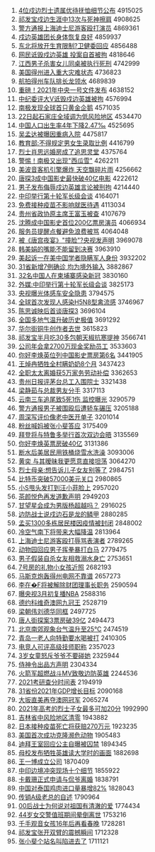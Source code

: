 1. [4位戍边烈士遗属优待抚恤细节公布](http://www.baidu.com/baidu?cl=3&tn=SE_baiduhomet8_jmjb7mjw&rsv_dl=fyb_top&fr=top1000&wd=4%CE%BB%CA%F9%B1%DF%C1%D2%CA%BF%D2%C5%CA%F4%D3%C5%B4%FD%B8%A7%D0%F4%CF%B8%BD%DA%B9%AB%B2%BC) 4915025
1. [祁发宝戍边生涯中13次与死神擦肩](http://www.baidu.com/baidu?cl=3&tn=SE_baiduhomet8_jmjb7mjw&rsv_dl=fyb_top&fr=top1000&wd=%C6%EE%B7%A2%B1%A6%CA%F9%B1%DF%C9%FA%D1%C4%D6%D013%B4%CE%D3%EB%CB%C0%C9%F1%B2%C1%BC%E7) 4908625
1. [警方通报上海迪士尼游客殴打演员](http://www.baidu.com/baidu?cl=3&tn=SE_baiduhomet8_jmjb7mjw&rsv_dl=fyb_top&fr=top1000&wd=%BE%AF%B7%BD%CD%A8%B1%A8%C9%CF%BA%A3%B5%CF%CA%BF%C4%E1%D3%CE%BF%CD%C5%B9%B4%F2%D1%DD%D4%B1) 4869361
1. [戍边英雄团长身体恢复良好](http://www.baidu.com/baidu?cl=3&tn=SE_baiduhomet8_jmjb7mjw&rsv_dl=fyb_top&fr=top1000&wd=%CA%F9%B1%DF%D3%A2%D0%DB%CD%C5%B3%A4%C9%ED%CC%E5%BB%D6%B8%B4%C1%BC%BA%C3) 4859937
1. [东北将放开生育限制?卫健委回应](http://www.baidu.com/baidu?cl=3&tn=SE_baiduhomet8_jmjb7mjw&rsv_dl=fyb_top&fr=top1000&wd=%B6%AB%B1%B1%BD%AB%B7%C5%BF%AA%C9%FA%D3%FD%CF%DE%D6%C6%3F%CE%C0%BD%A1%CE%AF%BB%D8%D3%A6) 4856488
1. [网民诋毁戍边英雄 投案自首被拘](http://www.baidu.com/baidu?cl=3&tn=SE_baiduhomet8_jmjb7mjw&rsv_dl=fyb_top&fr=top1000&wd=%CD%F8%C3%F1%DA%AE%BB%D9%CA%F9%B1%DF%D3%A2%D0%DB%20%CD%B6%B0%B8%D7%D4%CA%D7%B1%BB%BE%D0) 4818646
1. [江西男子杀害女儿同桌被执行死刑](http://www.baidu.com/baidu?cl=3&tn=SE_baiduhomet8_jmjb7mjw&rsv_dl=fyb_top&fr=top1000&wd=%BD%AD%CE%F7%C4%D0%D7%D3%C9%B1%BA%A6%C5%AE%B6%F9%CD%AC%D7%C0%B1%BB%D6%B4%D0%D0%CB%C0%D0%CC) 4742999
1. [美国得州进入重大灾难状态](http://www.baidu.com/baidu?cl=3&tn=SE_baiduhomet8_jmjb7mjw&rsv_dl=fyb_top&fr=top1000&wd=%C3%C0%B9%FA%B5%C3%D6%DD%BD%F8%C8%EB%D6%D8%B4%F3%D4%D6%C4%D1%D7%B4%CC%AC) 4736823
1. [航拍得州车队排长龙领水](http://www.baidu.com/baidu?cl=3&tn=SE_baiduhomet8_jmjb7mjw&rsv_dl=fyb_top&fr=top1000&wd=%BA%BD%C5%C4%B5%C3%D6%DD%B3%B5%B6%D3%C5%C5%B3%A4%C1%FA%C1%EC%CB%AE) 4689839
1. [重磅！2021年中央一号文件发布](http://www.baidu.com/baidu?cl=3&tn=SE_baiduhomet8_jmjb7mjw&rsv_dl=fyb_top&fr=top1000&wd=%D6%D8%B0%F5%A3%A12021%C4%EA%D6%D0%D1%EB%D2%BB%BA%C5%CE%C4%BC%FE%B7%A2%B2%BC) 4638152
1. [中纪委评大V诋毁戍边英雄被拘](http://www.baidu.com/baidu?cl=3&tn=SE_baiduhomet8_jmjb7mjw&rsv_dl=fyb_top&fr=top1000&wd=%D6%D0%BC%CD%CE%AF%C6%C0%B4%F3V%DA%AE%BB%D9%CA%F9%B1%DF%D3%A2%D0%DB%B1%BB%BE%D0) 4576994
1. [南极发现全球首只黄金企鹅](http://www.baidu.com/baidu?cl=3&tn=SE_baiduhomet8_jmjb7mjw&rsv_dl=fyb_top&fr=top1000&wd=%C4%CF%BC%AB%B7%A2%CF%D6%C8%AB%C7%F2%CA%D7%D6%BB%BB%C6%BD%F0%C6%F3%B6%EC) 4571035
1. [22日起石家庄全域调为低风险地区](http://www.baidu.com/baidu?cl=3&tn=SE_baiduhomet8_jmjb7mjw&rsv_dl=fyb_top&fr=top1000&wd=22%C8%D5%C6%F0%CA%AF%BC%D2%D7%AF%C8%AB%D3%F2%B5%F7%CE%AA%B5%CD%B7%E7%CF%D5%B5%D8%C7%F8) 4534470
1. [中国人口出生率4年下降2.47‰](http://www.baidu.com/baidu?cl=3&tn=SE_baiduhomet8_jmjb7mjw&rsv_dl=fyb_top&fr=top1000&wd=%D6%D0%B9%FA%C8%CB%BF%DA%B3%F6%C9%FA%C2%CA4%C4%EA%CF%C2%BD%B52.47%A1%EB) 4525695
1. [吴孟达被曝因重病入院](http://www.baidu.com/baidu?cl=3&tn=SE_baiduhomet8_jmjb7mjw&rsv_dl=fyb_top&fr=top1000&wd=%CE%E2%C3%CF%B4%EF%B1%BB%C6%D8%D2%F2%D6%D8%B2%A1%C8%EB%D4%BA) 4475817
1. [教育部:不得规定男女生录取比例](http://www.baidu.com/baidu?cl=3&tn=SE_baiduhomet8_jmjb7mjw&rsv_dl=fyb_top&fr=top1000&wd=%BD%CC%D3%FD%B2%BF%3A%B2%BB%B5%C3%B9%E6%B6%A8%C4%D0%C5%AE%C9%FA%C2%BC%C8%A1%B1%C8%C0%FD) 4416799
1. [烈士肖思远婚房成了追思灵堂](http://www.baidu.com/baidu?cl=3&tn=SE_baiduhomet8_jmjb7mjw&rsv_dl=fyb_top&fr=top1000&wd=%C1%D2%CA%BF%D0%A4%CB%BC%D4%B6%BB%E9%B7%BF%B3%C9%C1%CB%D7%B7%CB%BC%C1%E9%CC%C3) 4375764
1. [警惕！南极又出现"西瓜雪"](http://www.baidu.com/baidu?cl=3&tn=SE_baiduhomet8_jmjb7mjw&rsv_dl=fyb_top&fr=top1000&wd=%BE%AF%CC%E8%A3%A1%C4%CF%BC%AB%D3%D6%B3%F6%CF%D6%22%CE%F7%B9%CF%D1%A9%22) 4262211
1. [美波音客机引擎爆炸 天空飘碎片雨](http://www.baidu.com/baidu?cl=3&tn=SE_baiduhomet8_jmjb7mjw&rsv_dl=fyb_top&fr=top1000&wd=%C3%C0%B2%A8%D2%F4%BF%CD%BB%FA%D2%FD%C7%E6%B1%AC%D5%A8%20%CC%EC%BF%D5%C6%AE%CB%E9%C6%AC%D3%EA) 4256662
1. [唐探3成中国影史最快破40亿电影](http://www.baidu.com/baidu?cl=3&tn=SE_baiduhomet8_jmjb7mjw&rsv_dl=fyb_top&fr=top1000&wd=%CC%C6%CC%BD3%B3%C9%D6%D0%B9%FA%D3%B0%CA%B7%D7%EE%BF%EC%C6%C640%D2%DA%B5%E7%D3%B0) 4222612
1. [男子发布侮辱戍边英雄言论被刑拘](http://www.baidu.com/baidu?cl=3&tn=SE_baiduhomet8_jmjb7mjw&rsv_dl=fyb_top&fr=top1000&wd=%C4%D0%D7%D3%B7%A2%B2%BC%CE%EA%C8%E8%CA%F9%B1%DF%D3%A2%D0%DB%D1%D4%C2%DB%B1%BB%D0%CC%BE%D0) 4214440
1. [中印举行第十轮军长级会谈](http://www.baidu.com/baidu?cl=3&tn=SE_baiduhomet8_jmjb7mjw&rsv_dl=fyb_top&fr=top1000&wd=%D6%D0%D3%A1%BE%D9%D0%D0%B5%DA%CA%AE%C2%D6%BE%FC%B3%A4%BC%B6%BB%E1%CC%B8) 4164071
1. [免费接种疫苗不影响就医待遇](http://www.baidu.com/baidu?cl=3&tn=SE_baiduhomet8_jmjb7mjw&rsv_dl=fyb_top&fr=top1000&wd=%C3%E2%B7%D1%BD%D3%D6%D6%D2%DF%C3%E7%B2%BB%D3%B0%CF%EC%BE%CD%D2%BD%B4%FD%D3%F6) 4113034
1. [贵州省政协原主席王富玉被查](http://www.baidu.com/baidu?cl=3&tn=SE_baiduhomet8_jmjb7mjw&rsv_dl=fyb_top&fr=top1000&wd=%B9%F3%D6%DD%CA%A1%D5%FE%D0%AD%D4%AD%D6%F7%CF%AF%CD%F5%B8%BB%D3%F1%B1%BB%B2%E9) 4107679
1. [沈腾成中国影史首位200亿票房演员](http://www.baidu.com/baidu?cl=3&tn=SE_baiduhomet8_jmjb7mjw&rsv_dl=fyb_top&fr=top1000&wd=%C9%F2%CC%DA%B3%C9%D6%D0%B9%FA%D3%B0%CA%B7%CA%D7%CE%BB200%D2%DA%C6%B1%B7%BF%D1%DD%D4%B1) 4066934
1. [服务员提醒点餐避免浪费被骂](http://www.baidu.com/baidu?cl=3&tn=SE_baiduhomet8_jmjb7mjw&rsv_dl=fyb_top&fr=top1000&wd=%B7%FE%CE%F1%D4%B1%CC%E1%D0%D1%B5%E3%B2%CD%B1%DC%C3%E2%C0%CB%B7%D1%B1%BB%C2%EE) 4064048
1. [被《唐宫夜宴》"撞脸"?央视发声明](http://www.baidu.com/baidu?cl=3&tn=SE_baiduhomet8_jmjb7mjw&rsv_dl=fyb_top&fr=top1000&wd=%B1%BB%A1%B6%CC%C6%B9%AC%D2%B9%D1%E7%A1%B7%22%D7%B2%C1%B3%22%3F%D1%EB%CA%D3%B7%A2%C9%F9%C3%F7) 3969078
1. [韩美娟的嘴能不能留到决赛](http://www.baidu.com/baidu?cl=3&tn=SE_baiduhomet8_jmjb7mjw&rsv_dl=fyb_top&fr=top1000&wd=%BA%AB%C3%C0%BE%EA%B5%C4%D7%EC%C4%DC%B2%BB%C4%DC%C1%F4%B5%BD%BE%F6%C8%FC) 3963910
1. [美起诉一在美中国学者隐瞒军人身份](http://www.baidu.com/baidu?cl=3&tn=SE_baiduhomet8_jmjb7mjw&rsv_dl=fyb_top&fr=top1000&wd=%C3%C0%C6%F0%CB%DF%D2%BB%D4%DA%C3%C0%D6%D0%B9%FA%D1%A7%D5%DF%D2%FE%C2%F7%BE%FC%C8%CB%C9%ED%B7%DD) 3932202
1. [31省新增7例确诊 均为境外输入](http://www.baidu.com/baidu?cl=3&tn=SE_baiduhomet8_jmjb7mjw&rsv_dl=fyb_top&fr=top1000&wd=31%CA%A1%D0%C2%D4%F67%C0%FD%C8%B7%D5%EF%20%BE%F9%CE%AA%BE%B3%CD%E2%CA%E4%C8%EB) 3882867
1. [32名中国人在柬埔寨感染新冠](http://www.baidu.com/baidu?cl=3&tn=SE_baiduhomet8_jmjb7mjw&rsv_dl=fyb_top&fr=top1000&wd=32%C3%FB%D6%D0%B9%FA%C8%CB%D4%DA%BC%ED%C6%D2%D5%AF%B8%D0%C8%BE%D0%C2%B9%DA) 3830160
1. [外媒:中印举行第十轮军长级会谈](http://www.baidu.com/baidu?cl=3&tn=SE_baiduhomet8_jmjb7mjw&rsv_dl=fyb_top&fr=top1000&wd=%CD%E2%C3%BD%3A%D6%D0%D3%A1%BE%D9%D0%D0%B5%DA%CA%AE%C2%D6%BE%FC%B3%A4%BC%B6%BB%E1%CC%B8) 3825173
1. [央视曝光体感车安全隐患](http://www.baidu.com/baidu?cl=3&tn=SE_baiduhomet8_jmjb7mjw&rsv_dl=fyb_top&fr=top1000&wd=%D1%EB%CA%D3%C6%D8%B9%E2%CC%E5%B8%D0%B3%B5%B0%B2%C8%AB%D2%FE%BB%BC) 3794575
1. [全球首次发现人感染H5N8型禽流感](http://www.baidu.com/baidu?cl=3&tn=SE_baiduhomet8_jmjb7mjw&rsv_dl=fyb_top&fr=top1000&wd=%C8%AB%C7%F2%CA%D7%B4%CE%B7%A2%CF%D6%C8%CB%B8%D0%C8%BEH5N8%D0%CD%C7%DD%C1%F7%B8%D0) 3746967
1. [陈思诚映后首谈唐探3](http://www.baidu.com/baidu?cl=3&tn=SE_baiduhomet8_jmjb7mjw&rsv_dl=fyb_top&fr=top1000&wd=%B3%C2%CB%BC%B3%CF%D3%B3%BA%F3%CA%D7%CC%B8%CC%C6%CC%BD3) 3696104
1. [全国多地气温升破历史极值](http://www.baidu.com/baidu?cl=3&tn=SE_baiduhomet8_jmjb7mjw&rsv_dl=fyb_top&fr=top1000&wd=%C8%AB%B9%FA%B6%E0%B5%D8%C6%F8%CE%C2%C9%FD%C6%C6%C0%FA%CA%B7%BC%AB%D6%B5) 3691292
1. [华尔街铜牛创作者去世](http://www.baidu.com/baidu?cl=3&tn=SE_baiduhomet8_jmjb7mjw&rsv_dl=fyb_top&fr=top1000&wd=%BB%AA%B6%FB%BD%D6%CD%AD%C5%A3%B4%B4%D7%F7%D5%DF%C8%A5%CA%C0) 3615823
1. [祁发宝半月吃30多包朝天椒抗寒提神](http://www.baidu.com/baidu?cl=3&tn=SE_baiduhomet8_jmjb7mjw&rsv_dl=fyb_top&fr=top1000&wd=%C6%EE%B7%A2%B1%A6%B0%EB%D4%C2%B3%D430%B6%E0%B0%FC%B3%AF%CC%EC%BD%B7%BF%B9%BA%AE%CC%E1%C9%F1) 3566741
1. [公司年会拿2700万现金奖励员工](http://www.baidu.com/baidu?cl=3&tn=SE_baiduhomet8_jmjb7mjw&rsv_dl=fyb_top&fr=top1000&wd=%B9%AB%CB%BE%C4%EA%BB%E1%C4%C32700%CD%F2%CF%D6%BD%F0%BD%B1%C0%F8%D4%B1%B9%A4) 3533603
1. [你好李焕英位列中国影史票房第6名](http://www.baidu.com/baidu?cl=3&tn=SE_baiduhomet8_jmjb7mjw&rsv_dl=fyb_top&fr=top1000&wd=%C4%E3%BA%C3%C0%EE%BB%C0%D3%A2%CE%BB%C1%D0%D6%D0%B9%FA%D3%B0%CA%B7%C6%B1%B7%BF%B5%DA6%C3%FB) 3441905
1. [王焯冉牺牲全村瞒奶奶8个月](http://www.baidu.com/baidu?cl=3&tn=SE_baiduhomet8_jmjb7mjw&rsv_dl=fyb_top&fr=top1000&wd=%CD%F5%EC%CC%C8%BD%CE%FE%C9%FC%C8%AB%B4%E5%C2%F7%C4%CC%C4%CC8%B8%F6%D4%C2) 3437423
1. [全职太太离婚获5万家务劳动补偿](http://www.baidu.com/baidu?cl=3&tn=SE_baiduhomet8_jmjb7mjw&rsv_dl=fyb_top&fr=top1000&wd=%C8%AB%D6%B0%CC%AB%CC%AB%C0%EB%BB%E9%BB%F15%CD%F2%BC%D2%CE%F1%C0%CD%B6%AF%B2%B9%B3%A5) 3362653
1. [贵州日报评茅台总工入围院士](http://www.baidu.com/baidu?cl=3&tn=SE_baiduhomet8_jmjb7mjw&rsv_dl=fyb_top&fr=top1000&wd=%B9%F3%D6%DD%C8%D5%B1%A8%C6%C0%C3%A9%CC%A8%D7%DC%B9%A4%C8%EB%CE%A7%D4%BA%CA%BF) 3321438
1. [梁静茹与总裁男友分手](http://www.baidu.com/baidu?cl=3&tn=SE_baiduhomet8_jmjb7mjw&rsv_dl=fyb_top&fr=top1000&wd=%C1%BA%BE%B2%C8%E3%D3%EB%D7%DC%B2%C3%C4%D0%D3%D1%B7%D6%CA%D6) 3317113
1. [云南三车追尾致5死1伤 监控曝光](http://www.baidu.com/baidu?cl=3&tn=SE_baiduhomet8_jmjb7mjw&rsv_dl=fyb_top&fr=top1000&wd=%D4%C6%C4%CF%C8%FD%B3%B5%D7%B7%CE%B2%D6%C25%CB%C01%C9%CB%20%BC%E0%BF%D8%C6%D8%B9%E2) 3290579
1. [警方通报男子被围殴后遭轿车碾压](http://www.baidu.com/baidu?cl=3&tn=SE_baiduhomet8_jmjb7mjw&rsv_dl=fyb_top&fr=top1000&wd=%BE%AF%B7%BD%CD%A8%B1%A8%C4%D0%D7%D3%B1%BB%CE%A7%C5%B9%BA%F3%D4%E2%BD%CE%B3%B5%C4%EB%D1%B9) 3205188
1. [周深写评价像老中医开单子](http://www.baidu.com/baidu?cl=3&tn=SE_baiduhomet8_jmjb7mjw&rsv_dl=fyb_top&fr=top1000&wd=%D6%DC%C9%EE%D0%B4%C6%C0%BC%DB%CF%F1%C0%CF%D6%D0%D2%BD%BF%AA%B5%A5%D7%D3) 3201014
1. [粉丝喊妈被张小斐答应](http://www.baidu.com/baidu?cl=3&tn=SE_baiduhomet8_jmjb7mjw&rsv_dl=fyb_top&fr=top1000&wd=%B7%DB%CB%BF%BA%B0%C2%E8%B1%BB%D5%C5%D0%A1%EC%B3%B4%F0%D3%A6) 3175409
1. [拜登将与特鲁多举行首次双边会晤](http://www.baidu.com/baidu?cl=3&tn=SE_baiduhomet8_jmjb7mjw&rsv_dl=fyb_top&fr=top1000&wd=%B0%DD%B5%C7%BD%AB%D3%EB%CC%D8%C2%B3%B6%E0%BE%D9%D0%D0%CA%D7%B4%CE%CB%AB%B1%DF%BB%E1%CE%EE) 3135569
1. [你好李焕英票房破40亿](http://www.baidu.com/baidu?cl=3&tn=SE_baiduhomet8_jmjb7mjw&rsv_dl=fyb_top&fr=top1000&wd=%C4%E3%BA%C3%C0%EE%BB%C0%D3%A2%C6%B1%B7%BF%C6%C640%D2%DA) 3131386
1. [断水后美居民用铁桶烧雪水洗澡](http://www.baidu.com/baidu?cl=3&tn=SE_baiduhomet8_jmjb7mjw&rsv_dl=fyb_top&fr=top1000&wd=%B6%CF%CB%AE%BA%F3%C3%C0%BE%D3%C3%F1%D3%C3%CC%FA%CD%B0%C9%D5%D1%A9%CB%AE%CF%B4%D4%E8) 3093006
1. [黄奕 与其暧昧我更愿意直接坦荡](http://www.baidu.com/baidu?cl=3&tn=SE_baiduhomet8_jmjb7mjw&rsv_dl=fyb_top&fr=top1000&wd=%BB%C6%DE%C8%20%D3%EB%C6%E4%EA%D3%C3%C1%CE%D2%B8%FC%D4%B8%D2%E2%D6%B1%BD%D3%CC%B9%B5%B4) 3064270
1. [烈士母亲:想告诉儿子女友别等了](http://www.baidu.com/baidu?cl=3&tn=SE_baiduhomet8_jmjb7mjw&rsv_dl=fyb_top&fr=top1000&wd=%C1%D2%CA%BF%C4%B8%C7%D7%3A%CF%EB%B8%E6%CB%DF%B6%F9%D7%D3%C5%AE%D3%D1%B1%F0%B5%C8%C1%CB) 2984751
1. [比特币突破57000美元关口](http://www.baidu.com/baidu?cl=3&tn=SE_baiduhomet8_jmjb7mjw&rsv_dl=fyb_top&fr=top1000&wd=%B1%C8%CC%D8%B1%D2%CD%BB%C6%C657000%C3%C0%D4%AA%B9%D8%BF%DA) 2980865
1. [小S甩头发打到汪小菲脸上](http://www.baidu.com/baidu?cl=3&tn=SE_baiduhomet8_jmjb7mjw&rsv_dl=fyb_top&fr=top1000&wd=%D0%A1S%CB%A6%CD%B7%B7%A2%B4%F2%B5%BD%CD%F4%D0%A1%B7%C6%C1%B3%C9%CF) 2957020
1. [茶颜悦色再发道歉声明](http://www.baidu.com/baidu?cl=3&tn=SE_baiduhomet8_jmjb7mjw&rsv_dl=fyb_top&fr=top1000&wd=%B2%E8%D1%D5%D4%C3%C9%AB%D4%D9%B7%A2%B5%C0%C7%B8%C9%F9%C3%F7) 2949203
1. [甘望星会成为男版杨超越吗？](http://www.baidu.com/baidu?cl=3&tn=SE_baiduhomet8_jmjb7mjw&rsv_dl=fyb_top&fr=top1000&wd=%B8%CA%CD%FB%D0%C7%BB%E1%B3%C9%CE%AA%C4%D0%B0%E6%D1%EE%B3%AC%D4%BD%C2%F0%A3%BF) 2916025
1. [边防战士说戍边石是龙的鳞甲](http://www.baidu.com/baidu?cl=3&tn=SE_baiduhomet8_jmjb7mjw&rsv_dl=fyb_top&fr=top1000&wd=%B1%DF%B7%C0%D5%BD%CA%BF%CB%B5%CA%F9%B1%DF%CA%AF%CA%C7%C1%FA%B5%C4%C1%DB%BC%D7) 2880285
1. [孟买1300多栋居民楼因疫情被封闭](http://www.baidu.com/baidu?cl=3&tn=SE_baiduhomet8_jmjb7mjw&rsv_dl=fyb_top&fr=top1000&wd=%C3%CF%C2%F21300%B6%E0%B6%B0%BE%D3%C3%F1%C2%A5%D2%F2%D2%DF%C7%E9%B1%BB%B7%E2%B1%D5) 2848002
1. [冷空气南下将带来大幅降温](http://www.baidu.com/baidu?cl=3&tn=SE_baiduhomet8_jmjb7mjw&rsv_dl=fyb_top&fr=top1000&wd=%C0%E4%BF%D5%C6%F8%C4%CF%CF%C2%BD%AB%B4%F8%C0%B4%B4%F3%B7%F9%BD%B5%CE%C2) 2813964
1. [上海迪士尼游客殴打辱骂表演者](http://www.baidu.com/baidu?cl=3&tn=SE_baiduhomet8_jmjb7mjw&rsv_dl=fyb_top&fr=top1000&wd=%C9%CF%BA%A3%B5%CF%CA%BF%C4%E1%D3%CE%BF%CD%C5%B9%B4%F2%C8%E8%C2%EE%B1%ED%D1%DD%D5%DF) 2789265
1. [动物园回应男子挥拳暴打白马](http://www.baidu.com/baidu?cl=3&tn=SE_baiduhomet8_jmjb7mjw&rsv_dl=fyb_top&fr=top1000&wd=%B6%AF%CE%EF%D4%B0%BB%D8%D3%A6%C4%D0%D7%D3%BB%D3%C8%AD%B1%A9%B4%F2%B0%D7%C2%ED) 2779475
1. [男子假装自杀女友相救溺水身亡](http://www.baidu.com/baidu?cl=3&tn=SE_baiduhomet8_jmjb7mjw&rsv_dl=fyb_top&fr=top1000&wd=%C4%D0%D7%D3%BC%D9%D7%B0%D7%D4%C9%B1%C5%AE%D3%D1%CF%E0%BE%C8%C4%E7%CB%AE%C9%ED%CD%F6) 2753651
1. [7号房的礼物小女孩近照](http://www.baidu.com/baidu?cl=3&tn=SE_baiduhomet8_jmjb7mjw&rsv_dl=fyb_top&fr=top1000&wd=7%BA%C5%B7%BF%B5%C4%C0%F1%CE%EF%D0%A1%C5%AE%BA%A2%BD%FC%D5%D5) 2682193
1. [马斯克炮轰得州电网不靠谱](http://www.baidu.com/baidu?cl=3&tn=SE_baiduhomet8_jmjb7mjw&rsv_dl=fyb_top&fr=top1000&wd=%C2%ED%CB%B9%BF%CB%C5%DA%BA%E4%B5%C3%D6%DD%B5%E7%CD%F8%B2%BB%BF%BF%C6%D7) 2657273
1. [李在�F将被解除财团理事长职务](http://www.baidu.com/baidu?cl=3&tn=SE_baiduhomet8_jmjb7mjw&rsv_dl=fyb_top&fr=top1000&wd=%C0%EE%D4%DA%E9F%BD%AB%B1%BB%BD%E2%B3%FD%B2%C6%CD%C5%C0%ED%CA%C2%B3%A4%D6%B0%CE%F1) 2590594
1. [曝央视3月初复播NBA](http://www.baidu.com/baidu?cl=3&tn=SE_baiduhomet8_jmjb7mjw&rsv_dl=fyb_top&fr=top1000&wd=%C6%D8%D1%EB%CA%D33%D4%C2%B3%F5%B8%B4%B2%A5NBA) 2588316
1. [德约科维奇澳网九冠王](http://www.baidu.com/baidu?cl=3&tn=SE_baiduhomet8_jmjb7mjw&rsv_dl=fyb_top&fr=top1000&wd=%B5%C2%D4%BC%BF%C6%CE%AC%C6%E6%B0%C4%CD%F8%BE%C5%B9%DA%CD%F5) 2528719
1. [梁朝伟刘德华同框](http://www.baidu.com/baidu?cl=3&tn=SE_baiduhomet8_jmjb7mjw&rsv_dl=fyb_top&fr=top1000&wd=%C1%BA%B3%AF%CE%B0%C1%F5%B5%C2%BB%AA%CD%AC%BF%F2) 2497725
1. [唐人街探案3票房破39亿](http://www.baidu.com/baidu?cl=3&tn=SE_baiduhomet8_jmjb7mjw&rsv_dl=fyb_top&fr=top1000&wd=%CC%C6%C8%CB%BD%D6%CC%BD%B0%B83%C6%B1%B7%BF%C6%C639%D2%DA) 2494473
1. [北京南郊观象台气温升至25℃](http://www.baidu.com/baidu?cl=3&tn=SE_baiduhomet8_jmjb7mjw&rsv_dl=fyb_top&fr=top1000&wd=%B1%B1%BE%A9%C4%CF%BD%BC%B9%DB%CF%F3%CC%A8%C6%F8%CE%C2%C9%FD%D6%C125%A1%E6) 2474519
1. [青岛一老人向特勤要水喝被打](http://www.baidu.com/baidu?cl=3&tn=SE_baiduhomet8_jmjb7mjw&rsv_dl=fyb_top&fr=top1000&wd=%C7%E0%B5%BA%D2%BB%C0%CF%C8%CB%CF%F2%CC%D8%C7%DA%D2%AA%CB%AE%BA%C8%B1%BB%B4%F2) 2410305
1. [电竞人可评高级技师职称](http://www.baidu.com/baidu?cl=3&tn=SE_baiduhomet8_jmjb7mjw&rsv_dl=fyb_top&fr=top1000&wd=%B5%E7%BE%BA%C8%CB%BF%C9%C6%C0%B8%DF%BC%B6%BC%BC%CA%A6%D6%B0%B3%C6) 2357023
1. [3岁女童怒斥爷爷不要碰她](http://www.baidu.com/baidu?cl=3&tn=SE_baiduhomet8_jmjb7mjw&rsv_dl=fyb_top&fr=top1000&wd=3%CB%EA%C5%AE%CD%AF%C5%AD%B3%E2%D2%AF%D2%AF%B2%BB%D2%AA%C5%F6%CB%FD) 2325944
1. [侍神令出品方声明](http://www.baidu.com/baidu?cl=3&tn=SE_baiduhomet8_jmjb7mjw&rsv_dl=fyb_top&fr=top1000&wd=%CA%CC%C9%F1%C1%EE%B3%F6%C6%B7%B7%BD%C9%F9%C3%F7) 2304334
1. [火箭军超燃战斗MV致敬边防英雄](http://www.baidu.com/baidu?cl=3&tn=SE_baiduhomet8_jmjb7mjw&rsv_dl=fyb_top&fr=top1000&wd=%BB%F0%BC%FD%BE%FC%B3%AC%C8%BC%D5%BD%B6%B7MV%D6%C2%BE%B4%B1%DF%B7%C0%D3%A2%D0%DB) 2244536
1. [2021考研查分时间表](http://www.baidu.com/baidu?cl=3&tn=SE_baiduhomet8_jmjb7mjw&rsv_dl=fyb_top&fr=top1000&wd=2021%BF%BC%D1%D0%B2%E9%B7%D6%CA%B1%BC%E4%B1%ED) 2194919
1. [31省份2021年GDP增长目标](http://www.baidu.com/baidu?cl=3&tn=SE_baiduhomet8_jmjb7mjw&rsv_dl=fyb_top&fr=top1000&wd=31%CA%A1%B7%DD2021%C4%EAGDP%D4%F6%B3%A4%C4%BF%B1%EA) 2090168
1. [大坂直美再夺澳网冠军](http://www.baidu.com/baidu?cl=3&tn=SE_baiduhomet8_jmjb7mjw&rsv_dl=fyb_top&fr=top1000&wd=%B4%F3%DB%E0%D6%B1%C3%C0%D4%D9%B6%E1%B0%C4%CD%F8%B9%DA%BE%FC) 2065274
1. [2021年高考的烈士子女最多可加20分](http://www.baidu.com/baidu?cl=3&tn=SE_baiduhomet8_jmjb7mjw&rsv_dl=fyb_top&fr=top1000&wd=2021%C4%EA%B8%DF%BF%BC%B5%C4%C1%D2%CA%BF%D7%D3%C5%AE%D7%EE%B6%E0%BF%C9%BC%D320%B7%D6) 1992990
1. [吉林省中风险地区清零](http://www.baidu.com/baidu?cl=3&tn=SE_baiduhomet8_jmjb7mjw&rsv_dl=fyb_top&fr=top1000&wd=%BC%AA%C1%D6%CA%A1%D6%D0%B7%E7%CF%D5%B5%D8%C7%F8%C7%E5%C1%E3) 1943882
1. [日本接种疫苗死亡将获赔270万元](http://www.baidu.com/baidu?cl=3&tn=SE_baiduhomet8_jmjb7mjw&rsv_dl=fyb_top&fr=top1000&wd=%C8%D5%B1%BE%BD%D3%D6%D6%D2%DF%C3%E7%CB%C0%CD%F6%BD%AB%BB%F1%C5%E2270%CD%F2%D4%AA) 1923235
1. [美国首次成功克隆濒危动物](http://www.baidu.com/baidu?cl=3&tn=SE_baiduhomet8_jmjb7mjw&rsv_dl=fyb_top&fr=top1000&wd=%C3%C0%B9%FA%CA%D7%B4%CE%B3%C9%B9%A6%BF%CB%C2%A1%B1%F4%CE%A3%B6%AF%CE%EF) 1905483
1. [迪拜王室回应公主自曝被囚禁](http://www.baidu.com/baidu?cl=3&tn=SE_baiduhomet8_jmjb7mjw&rsv_dl=fyb_top&fr=top1000&wd=%B5%CF%B0%DD%CD%F5%CA%D2%BB%D8%D3%A6%B9%AB%D6%F7%D7%D4%C6%D8%B1%BB%C7%F4%BD%FB) 1894345
1. [母校发布牺牲英雄读大学时的画面](http://www.baidu.com/baidu?cl=3&tn=SE_baiduhomet8_jmjb7mjw&rsv_dl=fyb_top&fr=top1000&wd=%C4%B8%D0%A3%B7%A2%B2%BC%CE%FE%C9%FC%D3%A2%D0%DB%B6%C1%B4%F3%D1%A7%CA%B1%B5%C4%BB%AD%C3%E6) 1882698
1. [王一博成立公司](http://www.baidu.com/baidu?cl=3&tn=SE_baiduhomet8_jmjb7mjw&rsv_dl=fyb_top&fr=top1000&wd=%CD%F5%D2%BB%B2%A9%B3%C9%C1%A2%B9%AB%CB%BE) 1870409
1. [中印边境冲突现场十个细节](http://www.baidu.com/baidu?cl=3&tn=SE_baiduhomet8_jmjb7mjw&rsv_dl=fyb_top&fr=top1000&wd=%D6%D0%D3%A1%B1%DF%BE%B3%B3%E5%CD%BB%CF%D6%B3%A1%CA%AE%B8%F6%CF%B8%BD%DA) 1855922
1. [卡戴珊正式申请与侃爷离婚](http://www.baidu.com/baidu?cl=3&tn=SE_baiduhomet8_jmjb7mjw&rsv_dl=fyb_top&fr=top1000&wd=%BF%A8%B4%F7%C9%BA%D5%FD%CA%BD%C9%EA%C7%EB%D3%EB%D9%A9%D2%AF%C0%EB%BB%E9) 1838791
1. [中国对泰国鸡肉进口量暴增82%](http://www.baidu.com/baidu?cl=3&tn=SE_baiduhomet8_jmjb7mjw&rsv_dl=fyb_top&fr=top1000&wd=%D6%D0%B9%FA%B6%D4%CC%A9%B9%FA%BC%A6%C8%E2%BD%F8%BF%DA%C1%BF%B1%A9%D4%F682%25) 1828043
1. [传销A级老总的自述](http://www.baidu.com/baidu?cl=3&tn=SE_baiduhomet8_jmjb7mjw&rsv_dl=fyb_top&fr=top1000&wd=%B4%AB%CF%FAA%BC%B6%C0%CF%D7%DC%B5%C4%D7%D4%CA%F6) 1790964
1. [00后战士为何说对祖国有清澈的爱](http://www.baidu.com/baidu?cl=3&tn=SE_baiduhomet8_jmjb7mjw&rsv_dl=fyb_top&fr=top1000&wd=00%BA%F3%D5%BD%CA%BF%CE%AA%BA%CE%CB%B5%B6%D4%D7%E6%B9%FA%D3%D0%C7%E5%B3%BA%B5%C4%B0%AE) 1774434
1. [44岁女交警值班期间晕倒离世](http://www.baidu.com/baidu?cl=3&tn=SE_baiduhomet8_jmjb7mjw&rsv_dl=fyb_top&fr=top1000&wd=44%CB%EA%C5%AE%BD%BB%BE%AF%D6%B5%B0%E0%C6%DA%BC%E4%D4%CE%B5%B9%C0%EB%CA%C0) 1753216
1. [千手观音女孩16年后再看春晚](http://www.baidu.com/baidu?cl=3&tn=SE_baiduhomet8_jmjb7mjw&rsv_dl=fyb_top&fr=top1000&wd=%C7%A7%CA%D6%B9%DB%D2%F4%C5%AE%BA%A216%C4%EA%BA%F3%D4%D9%BF%B4%B4%BA%CD%ED) 1728281
1. [祁发宝张开双臂的震撼瞬间](http://www.baidu.com/baidu?cl=3&tn=SE_baiduhomet8_jmjb7mjw&rsv_dl=fyb_top&fr=top1000&wd=%C6%EE%B7%A2%B1%A6%D5%C5%BF%AA%CB%AB%B1%DB%B5%C4%D5%F0%BA%B3%CB%B2%BC%E4) 1712328
1. [张小斐个站名叫陷进去了](http://www.baidu.com/baidu?cl=3&tn=SE_baiduhomet8_jmjb7mjw&rsv_dl=fyb_top&fr=top1000&wd=%D5%C5%D0%A1%EC%B3%B8%F6%D5%BE%C3%FB%BD%D0%CF%DD%BD%F8%C8%A5%C1%CB) 1711121